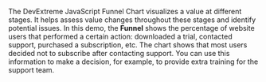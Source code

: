 The DevExtreme JavaScript Funnel Chart visualizes a&nbsp;value at&nbsp;different stages. It&nbsp;helps assess value changes throughout these stages and identify potential issues. In&nbsp;this demo, the **Funnel** shows the percentage of&nbsp;website users that performed a&nbsp;certain action: downloaded a&nbsp;trial, contacted support, purchased a&nbsp;subscription, etc. The chart shows that most users decided not to&nbsp;subscribe after contacting support. You can use this information to&nbsp;make a&nbsp;decision, for example, to&nbsp;provide extra training for the support team.